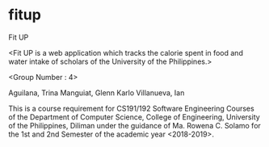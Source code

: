 # fitup

Fit UP

&lt;Fit UP is a web application which tracks the calorie spent in food and water intake of scholars of the University of the Philippines.>

&lt;Group Number : 4> 

Aguilana, Trina
Manguiat, Glenn Karlo
Villanueva, Ian 

This is a course requirement for CS191/192 Software Engineering Courses of the Department of Computer Science, College of Engineering, University of the Philippines, Diliman under the guidance of Ma. Rowena C. Solamo for the 1st and 2nd Semester of the academic year &lt;2018-2019>.
